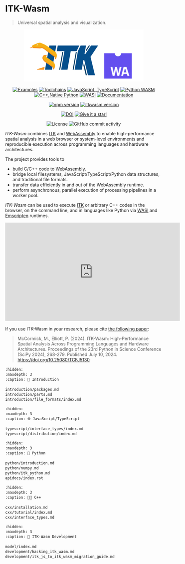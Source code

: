 ITK-Wasm
========

> Universal spatial analysis and visualization.

<div align="center">

![itk-wasm](_static/itk-webassembly.png)

[![Examples](https://github.com/InsightSoftwareConsortium/ITK-Wasm/actions/workflows/examples.yml/badge.svg)](https://github.com/InsightSoftwareConsortium/ITK-Wasm/actions/workflows/examples.yml) [![Toolchains](https://github.com/InsightSoftwareConsortium/ITK-Wasm/actions/workflows/toolchains.yml/badge.svg)](https://github.com/InsightSoftwareConsortium/ITK-Wasm/actions/workflows/toolchains.yml) [![JavaScript, TypeScript](https://github.com/InsightSoftwareConsortium/ITK-Wasm/actions/workflows/javascript-typescript.yml/badge.svg)](https://github.com/InsightSoftwareConsortium/ITK-Wasm/actions/workflows/javascript-typescript.yml) [![Python WASM](https://github.com/InsightSoftwareConsortium/ITK-Wasm/actions/workflows/python-wasm.yml/badge.svg)](https://github.com/InsightSoftwareConsortium/ITK-Wasm/actions/workflows/python-wasm.yml) [![C++,Native Python](https://github.com/InsightSoftwareConsortium/ITK-Wasm/actions/workflows/cxx-python.yml/badge.svg)](https://github.com/InsightSoftwareConsortium/ITK-Wasm/actions/workflows/cxx-python.yml) [![WASI](https://github.com/InsightSoftwareConsortium/ITK-Wasm/actions/workflows/wasi.yml/badge.svg)](https://github.com/InsightSoftwareConsortium/ITK-Wasm/actions/workflows/wasi.yml) [![Documentation](https://github.com/InsightSoftwareConsortium/ITK-Wasm/actions/workflows/documentation.yml/badge.svg)](https://github.com/InsightSoftwareConsortium/ITK-Wasm/actions/workflows/documentation.yml)

[![npm version](https://badge.fury.io/js/itk-wasm.svg)](https://www.npmjs.com/package/itk-wasm)
[![itkwasm version](https://badge.fury.io/py/itkwasm.svg)](https://pypi.org/project/itkwasm/)

[![DOI](https://zenodo.org/badge/45812381.svg)](https://zenodo.org/badge/latestdoi/45812381)
[![Give it a star!](https://img.shields.io/github/stars/InsightSoftwareConsortium/ITK-Wasm?style=social)](https://github.com/InsightSoftwareConsortium/ITK-Wasm)

![License](https://img.shields.io/github/license/InsightSoftwareConsortium/ITK-Wasm) ![GitHub commit activity](https://img.shields.io/github/commit-activity/y/InsightSoftwareConsortium/ITK-Wasm)
</div>

*ITK-Wasm* combines [ITK](https://www.itk.org/) and [WebAssembly](https://webassembly.org/) to enable high-performance spatial analysis in a web browser or system-level environments and reproducible execution across programming languages and hardware architectures.

The project provides tools to

- build C/C++ code to [WebAssembly](https://webassembly.org/).
- bridge local filesystems, JavaScript/TypeScript/Python data structures, and traditional file formats.
- transfer data efficiently in and out of the WebAssembly runtime.
- perform asynchronous, parallel execution of processing pipelines in a worker pool.

*ITK-Wasm* can be used to execute [ITK](https://www.itk.org/) or arbitrary C++ codes in the browser, on the command line, and in languages like Python via [WASI](https://wasi.dev/) and [Emscripten](https://emscripten.org) runtimes.

<iframe width="560" height="315" src="https://www.youtube.com/embed/Ixz4NDk9kqU?si=uxWdjC7uebzv2RSK" title="YouTube video player" frameborder="0" allow="accelerometer; autoplay; clipboard-write; encrypted-media; gyroscope; picture-in-picture; web-share" referrerpolicy="strict-origin-when-cross-origin" allowfullscreen></iframe>

If you use ITK-Wasm in your research, please cite [the following paper](https://doi.org/10.25080/TCFJ5130):

> McCormick, M., Elliott, P. (2024).
  ITK-Wasm: High-Performance Spatial Analysis Across Programming Languages and Hardware Architectures.
  Proceedings of the 23rd Python in Science Conference (SciPy 2024), 268-279.
  Published July 10, 2024. https://doi.org/10.25080/TCFJ5130

```{toctree}
:hidden:
:maxdepth: 3
:caption: 👋 Introduction

introduction/packages.md
introduction/parts.md
introduction/file_formats/index.md
```

```{toctree}
:hidden:
:maxdepth: 3
:caption: 🌐 JavaScript/TypeScript

typescript/interface_types/index.md
typescript/distribution/index.md
```

```{toctree}
:hidden:
:maxdepth: 3
:caption: 🐍 Python

python/introduction.md
python/numpy.md
python/itk_python.md
apidocs/index.rst
```

```{toctree}
:hidden:
:maxdepth: 3
:caption: 🧑‍💻 C++

cxx/installation.md
cxx/tutorial/index.md
cxx/interface_types.md
```

```{toctree}
:hidden:
:maxdepth: 3
:caption: 🔨 ITK-Wasm Development

model/index.md
development/hacking_itk_wasm.md
development/itk_js_to_itk_wasm_migration_guide.md
```
